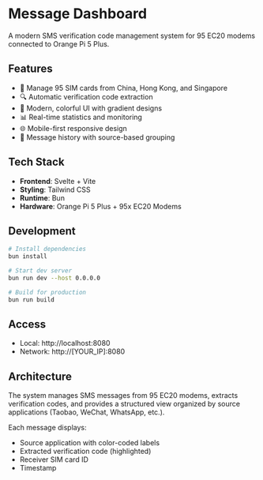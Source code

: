 # Message Dashboard

A modern SMS verification code management system for 95 EC20 modems connected to Orange Pi 5 Plus.

## Features

- 📱 Manage 95 SIM cards from China, Hong Kong, and Singapore
- 🔍 Automatic verification code extraction
- 🎨 Modern, colorful UI with gradient designs
- 📊 Real-time statistics and monitoring
- 🌐 Mobile-first responsive design
- 🔖 Message history with source-based grouping

## Tech Stack

- **Frontend**: Svelte + Vite
- **Styling**: Tailwind CSS
- **Runtime**: Bun
- **Hardware**: Orange Pi 5 Plus + 95x EC20 Modems

## Development

```bash
# Install dependencies
bun install

# Start dev server
bun run dev --host 0.0.0.0

# Build for production
bun run build
```

## Access

- Local: http://localhost:8080
- Network: http://[YOUR_IP]:8080

## Architecture

The system manages SMS messages from 95 EC20 modems, extracts verification codes, and provides a structured view organized by source applications (Taobao, WeChat, WhatsApp, etc.).

Each message displays:
- Source application with color-coded labels
- Extracted verification code (highlighted)
- Receiver SIM card ID
- Timestamp
